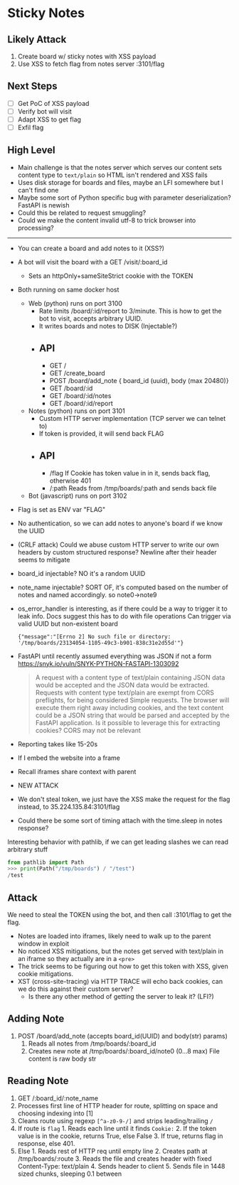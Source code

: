 # Sticky Notes

## Likely Attack

1. Create board w/ sticky notes with XSS payload
2. Use XSS to fetch flag from notes server :3101/flag

## Next Steps

- [ ] Get PoC of XSS payload
- [ ] Verify bot will visit
- [ ] Adapt XSS to get flag
- [ ] Exfil flag

## High Level
- Main challenge is that the notes server which serves our content sets content
  type to `text/plain` so HTML isn't rendered and XSS fails
- Uses disk storage for boards and files, maybe an LFI somewhere but I can't find one
- Maybe some sort of Python specific bug with parameter deserialization? FastAPI
  is newish
- Could this be related to request smuggling?
- Could we make the content invalid utf-8 to trick browser into processing?

---------------------------

- You can create a board and add notes to it (XSS?)
- A bot will visit the board with a GET /visit/:board_id
  - Sets an httpOnly+sameSiteStrict cookie with the TOKEN
- Both running on same docker host
  - Web (python) runs on port 3100
    - Rate limits /board/:id/report to 3/minute. This is how to get the bot to
      visit, accepts arbitrary UUID.
    - It writes boards and notes to DISK (Injectable?)
    - ## API
      - GET /
      - GET /create_board
      - POST /board/add_note { board_id (uuid), body (max 20480)}
      - GET /board/:id
      - GET /board/:id/notes
      - GET /board/:id/report
  - Notes (python) runs on port 3101
    - Custom HTTP server implementation (TCP server we can telnet to)
    - If token is provided, it will send back FLAG
    - ## API
      - /flag
        If Cookie has token value in in it, sends back flag, otherwise 401
      - /:path
        Reads from /tmp/boards/:path and sends back file
  - Bot (javascript) runs on port 3102
- Flag is set as ENV var "FLAG"
- No authentication, so we can add notes to anyone's board if we know the UUID
- (CRLF attack) Could we abuse custom HTTP server to write our own headers by custom
  structured response? Newline after their header seems to mitigate
- board_id injectable? NO it's a random UUID
- note_name injectable? SORT OF, it's computed based on the number of notes and
  named accordingly. so note0->note9
- os_error_handler is interesting, as if there could be a way to trigger it to
  leak info. Docs suggest this has to do with file operations
  Can trigger via valid UUID but non-existent board
  ```
  {"message":"[Errno 2] No such file or directory:
  '/tmp/boards/23134054-1105-49c3-b901-838c31e2d55d'"}
  ```
- FastAPI until recently assumed everything was JSON if not a form
  https://snyk.io/vuln/SNYK-PYTHON-FASTAPI-1303092
  > A request with a content type of text/plain containing JSON data would be
  > accepted and the JSON data would be extracted. Requests with content type
  > text/plain are exempt from CORS preflights, for being considered Simple
  > requests. The browser will execute them right away including cookies, and the
  > text content could be a JSON string that would be parsed and accepted by the
  > FastAPI application.
  Is it possible to leverage this for extracting cookies? CORS may not be
  relevant
- Reporting takes like 15-20s


- If I embed the website into a frame 
- Recall iframes share context with parent

- NEW ATTACK
 - We don't steal token, we just have the XSS make the request for the flag
   instead, to 35.224.135.84:3101/flag

- Could there be some sort of timing attach with the time.sleep in notes
    response?

Interesting behavior with pathlib, if we can get leading slashes we can read arbitrary
stuff
```python
from pathlib import Path
>>> print(Path("/tmp/boards") / "/test")
/test
```

## Attack

We need to steal the TOKEN using the bot, and then call :3101/flag to get the
flag.

- Notes are loaded into iframes, likely need to walk up to the parent window in
  exploit
- No noticed XSS mitigations, but the notes get served with text/plain in an
  iframe so they actually are in a `<pre>`
- The trick seems to be figuring out how to get this token with XSS, given
  cookie mitigations.
- XST (cross-site-tracing) via HTTP TRACE will echo back cookies, can we do this
    against their custom server?
  - Is there any other method of getting the server to leak it? (LFI?)

## Adding Note
1. POST /board/add_note (accepts board_id(UUID) and body(str) params)
   1. Reads all notes from /tmp/boards/:board_id
   2. Creates new note at /tmp/boards/:board_id/note0 (0...8 max)
      File content is raw body str

## Reading Note
1. GET /:board_id/:note_name
  1. Processes first line of HTTP header for route, splitting on space and
     choosing indexing into [1]
  2. Cleans route using regexp `[^a-z0-9-/]` and strips leading/trailing `/`
  3. If route is `flag`
    1. Reads each line until it finds `Cookie:`
    2. If the token value is in the cookie, returns True, else False
    3. If true, returns flag in response, else 401.
  4. Else
    1. Reads rest of HTTP req until empty line
    2. Creates path at /tmp/boards/:route
    3. Reads the file and creates header with fixed Content-Type: text/plain
    4. Sends header to client
    5. Sends file in 1448 sized chunks, sleeping 0.1 between


